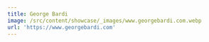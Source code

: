 ```yaml
---
title: George Bardi
image: /src/content/showcase/_images/www.georgebardi.com.webp
url: 'https://www.georgebardi.com'
---
```


